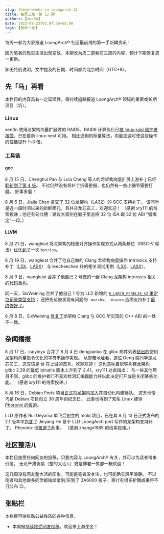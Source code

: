 ```yaml
---
slug: these-weeks-in-loongarch-12
title: 每周三龙：第 12 期
authors: [xen0n]
date: 2023-08-22T01:07:50+08:00
tags: [每周一龙]
---
```


每周一都为大家报道 LoongArch&reg; 社区最前线的第一手新鲜资讯！

<!-- truncate -->

因为笔者的现实生活出现变故，本期改为周二更新前三周的内容，预计下期恢复周一更新。

如无特别说明，文中提及的日期、时间都为北京时间（UTC+8）。

## 先「马」再看

本栏目的内容具有一定延续性，将持续追踪报道 LoongArch&reg; 领域的重要或长期项目（坑）。

### Linux

xen0n 使用龙架构向量扩展做的 RAID5、RAID6 计算优化已[被 linux-raid 维护者接受](https://lore.kernel.org/linux-raid/CAPhsuW5J_wUGmU+1tvzTqmpJSRrJicXoNmp+-ftDuHuhBcbkqA@mail.gmail.com/T/#t)，已在最新 linux-next 可用。
相比通用的标量算法，向量加速可使这些操作的性能提升 1~3 倍。

### 工具链

#### gcc

8 月 15 日，Chenghui Pan 与 Lulu Cheng 等人的龙架构向量扩展上游补丁已经[翻新到了第 4 版](https://gcc.gnu.org/pipermail/gcc-patches/2023-August/627413.html)。
不过仍然没有将补丁拆得更细，也仍然有一些小细节需要打磨。
好事多磨！

8 月 6 日，Jiajie Chen [提交了](https://gcc.gnu.org/pipermail/gcc-patches/2023-August/626413.html)
32 位龙架构（LA32）的 GCC 支持补丁。
该同学是近一段时间以来的新鲜面孔，且并非龙芯员工，欢迎欢迎！
（感谢 xry111 的线索投递；他还有句吐槽：建议大家别在脑子里总把 32 位 ISA 跟 32 位 ABI “强绑定”一起。）

#### LLVM

8 月 21 日，wangleiat 将龙架构的栈重对齐操作实现方式从两条移位（RISC-V 做法）[优化到了](https://reviews.llvm.org/D158384)一次 `bstrins`。

8 月 19 日，wangleiat 合并了他自己做的 Clang 龙架构向量操作 intrinsics
支持补丁（[LSX](https://reviews.llvm.org/D155829)、[LASX](https://reviews.llvm.org/D155830)）
与 leecheechen 补的相关测试用例（[LSX](https://reviews.llvm.org/D155834)、[LASX](https://reviews.llvm.org/D155835)）。

8 月 9 日，wangleiat 合并了他自己 2 号做的一组 Clang 龙架构 intrinsics 相关的[代码重构](https://reviews.llvm.org/D156866)。

同一天，SixWeining 合并了他自己 1 号为 LLD 新增的 [`R_LARCH_PCREL20_S2` 重定位记录类型支持](https://reviews.llvm.org/D156772)；
还把先前被发现有问题的 `-march=`、`-mtune=` 选项支持补丁[最终修好了](https://reviews.llvm.org/D155824)。

8 月 8 日，SixWeining [修复了](https://reviews.llvm.org/D156116)龙架构 Clang 与 GCC 所实现的 C++ ABI 的一处不一致。

## 杂闻播报

8 月 17 日，caiyinyu 合并了 8 月 4 日 dengjianbo 在 glibc 邮件列表[贴出的](https://sourceware.org/pipermail/libc-alpha/2023-August/150671.html)使用龙架构向量指令优化的字符串操作实现。
从邮箱地址看，这位 Deng 姓同学是龙芯员工，这应该是 tā 在上游的首秀。欢迎欢迎！
这也意味着能够构建龙架构 glibc 2.39 的最低 binutils 版本上升到了 2.41。xry111 对此指出：
与一些其他项目不同，glibc 的维护者们不喜欢检测汇编器能力并以此决定打开或是关闭某些功能。
（感谢 xry111 的线索投递。）

8 月 16 日，Debian Ports 项目[正式将龙架构加入](https://lists.debian.org/debian-devel-announce/2023/08/msg00000.html)其自动化构建梯队。
这天也恰巧是 Debian 项目创立 30 周年的纪念日。
此事也得到了知名 Linux 媒体 [Phoronix 的报道](https://www.phoronix.com/news/Debian-Ports-LoongArch)。

LLD 原作者 Rui Ueyama 单飞后创立的 mold 项目，已在其 8 月 13 日正式发布的 2.1
版本中[包含了](https://github.com/rui314/mold/pull/1081) Jinyang He 基于 LLD
LoongArch port 写作的龙架构支持补丁。
Phoronix 也[报道了](https://www.phoronix.com/news/Mold-2.1-Adds-LoongArch)此事。
（感谢 zhangn1985 的线索投递。）

## 社区整活<small>儿</small>

本栏目接受任何网友的投稿，只要内容与 LoongArch&reg; 有关，并可以为读者带来价值，
无论严肃贡献（整的大活<small>儿</small>）或是博君一笑都一概欢迎！

这几周没有网友整大活的印象，可能是笔者没关注，也可能确实风平浪静。
不过笔者和其他很多同学都陆续拿到/买到了 3A6000 板子，预计有很多折腾成果将不日公布 :wink:。

## 张贴栏

本栏目可供张贴公益性质的各种信息。

* 本周报[持续接受网友投稿][call-for-submissions]。欢迎来上游坐坐！

[call-for-submissions]: https://github.com/loongson-community/areweloongyet/issues/16
